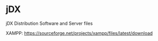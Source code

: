 # jDX
jDX Distribution Software and Server files

XAMPP:
https://sourceforge.net/projects/xampp/files/latest/download
